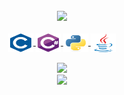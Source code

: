 <br>
<div align="center">
  <a href="https://github.com/barcellos125489">
  <img height="180em" src="https://github-readme-stats.vercel.app/api?username=barcellos125489&show_icons=true&theme=codeSTACKr&include_all_commits=true&count_private=true&locale=pt-br"/>
</div>
<div align="center">
  <div style="display: inline_block"><br>
    <img align="center" alt="barcellos125489-C" height="30" width="40" src="https://raw.githubusercontent.com/devicons/devicon/master/icons/c/c-plain.svg">
    <img align="center" alt="barcellos125489-C#" height="30" width="40" src="https://raw.githubusercontent.com/devicons/devicon/master/icons/csharp/csharp-original.svg">
    <img align="center" alt="barcellos125489-Python" height="30" width="40" src="https://raw.githubusercontent.com/devicons/devicon/master/icons/python/python-original.svg">
    <img align="center" alt="barcellos125489-Java" height="30" width="40" src="https://raw.githubusercontent.com/devicons/devicon/master/icons/java/java-original.svg">
</div>
<br />
<div align="center">
  <img height="180em" src="https://github-readme-streak-stats.herokuapp.com/?user=barcellos125489&theme=dark&hide_border=false"/>
  <br />
  <img height="180em" src="https://github-readme-stats.vercel.app/api/top-langs/?username=barcellos125489&theme=dark&hide_border=false&include_all_commits=false&count_private=false&layout=compact"/>
</div>
